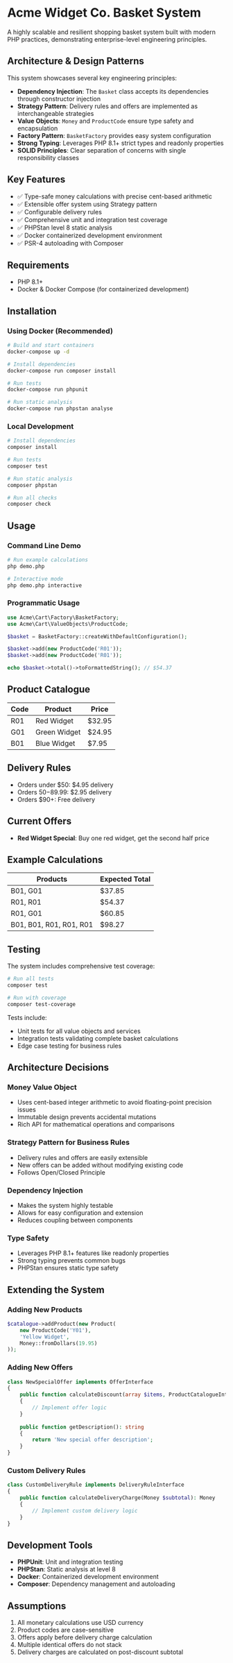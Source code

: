 # Acme Widget Co. Basket System

A highly scalable and resilient shopping basket system built with modern PHP practices, demonstrating enterprise-level engineering principles.

## Architecture & Design Patterns

This system showcases several key engineering principles:

- **Dependency Injection**: The `Basket` class accepts its dependencies through constructor injection
- **Strategy Pattern**: Delivery rules and offers are implemented as interchangeable strategies
- **Value Objects**: `Money` and `ProductCode` ensure type safety and encapsulation
- **Factory Pattern**: `BasketFactory` provides easy system configuration
- **Strong Typing**: Leverages PHP 8.1+ strict types and readonly properties
- **SOLID Principles**: Clear separation of concerns with single responsibility classes

## Key Features

- ✅ Type-safe money calculations with precise cent-based arithmetic
- ✅ Extensible offer system using Strategy pattern
- ✅ Configurable delivery rules
- ✅ Comprehensive unit and integration test coverage
- ✅ PHPStan level 8 static analysis
- ✅ Docker containerized development environment
- ✅ PSR-4 autoloading with Composer

## Requirements

- PHP 8.1+
- Docker & Docker Compose (for containerized development)

## Installation

### Using Docker (Recommended)

```bash
# Build and start containers
docker-compose up -d

# Install dependencies
docker-compose run composer install

# Run tests
docker-compose run phpunit

# Run static analysis
docker-compose run phpstan analyse
```

### Local Development

```bash
# Install dependencies
composer install

# Run tests
composer test

# Run static analysis
composer phpstan

# Run all checks
composer check
```

## Usage

### Command Line Demo

```bash
# Run example calculations
php demo.php

# Interactive mode
php demo.php interactive
```

### Programmatic Usage

```php
use Acme\Cart\Factory\BasketFactory;
use Acme\Cart\ValueObjects\ProductCode;

$basket = BasketFactory::createWithDefaultConfiguration();

$basket->add(new ProductCode('R01'));
$basket->add(new ProductCode('R01'));

echo $basket->total()->toFormattedString(); // $54.37
```

## Product Catalogue

| Code | Product     | Price  |
|------|-------------|--------|
| R01  | Red Widget  | $32.95 |
| G01  | Green Widget| $24.95 |
| B01  | Blue Widget | $7.95  |

## Delivery Rules

- Orders under $50: $4.95 delivery
- Orders $50-$89.99: $2.95 delivery  
- Orders $90+: Free delivery

## Current Offers

- **Red Widget Special**: Buy one red widget, get the second half price

## Example Calculations

| Products | Expected Total |
|----------|----------------|
| B01, G01 | $37.85 |
| R01, R01 | $54.37 |
| R01, G01 | $60.85 |
| B01, B01, R01, R01, R01 | $98.27 |

## Testing

The system includes comprehensive test coverage:

```bash
# Run all tests
composer test

# Run with coverage
composer test-coverage
```

Tests include:
- Unit tests for all value objects and services
- Integration tests validating complete basket calculations
- Edge case testing for business rules

## Architecture Decisions

### Money Value Object
- Uses cent-based integer arithmetic to avoid floating-point precision issues
- Immutable design prevents accidental mutations
- Rich API for mathematical operations and comparisons

### Strategy Pattern for Business Rules
- Delivery rules and offers are easily extensible
- New offers can be added without modifying existing code
- Follows Open/Closed Principle

### Dependency Injection
- Makes the system highly testable
- Allows for easy configuration and extension
- Reduces coupling between components

### Type Safety
- Leverages PHP 8.1+ features like readonly properties
- Strong typing prevents common bugs
- PHPStan ensures static type safety

## Extending the System

### Adding New Products

```php
$catalogue->addProduct(new Product(
    new ProductCode('Y01'),
    'Yellow Widget',
    Money::fromDollars(19.95)
));
```

### Adding New Offers

```php
class NewSpecialOffer implements OfferInterface
{
    public function calculateDiscount(array $items, ProductCatalogueInterface $catalogue): Money
    {
        // Implement offer logic
    }
    
    public function getDescription(): string
    {
        return 'New special offer description';
    }
}
```

### Custom Delivery Rules

```php
class CustomDeliveryRule implements DeliveryRuleInterface
{
    public function calculateDeliveryCharge(Money $subtotal): Money
    {
        // Implement custom delivery logic
    }
}
```

## Development Tools

- **PHPUnit**: Unit and integration testing
- **PHPStan**: Static analysis at level 8
- **Docker**: Containerized development environment
- **Composer**: Dependency management and autoloading

## Assumptions

1. All monetary calculations use USD currency
2. Product codes are case-sensitive
3. Offers apply before delivery charge calculation
4. Multiple identical offers do not stack
5. Delivery charges are calculated on post-discount subtotal
